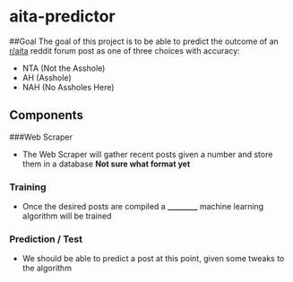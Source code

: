 # aita-predictor
##Goal
The goal of this project is to be able to predict the outcome of an [r/aita](https://www.reddit.com/r/AmItheAsshole/) reddit forum post as one of three choices with accuracy:
- NTA (Not the Asshole)
- AH (Asshole)
- NAH (No Assholes Here)
## Components
###Web Scraper
- The Web Scraper will gather recent posts given a number and store them in a database **Not sure what format yet**
### Training
- Once the desired posts are compiled a **________** machine learning algorithm will be trained
### Prediction / Test
- We should be able to predict a post at this point, given some tweaks to the algorithm
